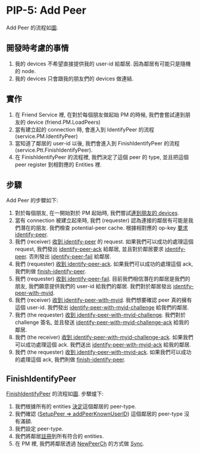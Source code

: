 PIP-5: Add Peer
==========

Add Peer 的流程如[圖](https://docs.google.com/presentation/d/1SZvkeTeP6TtfURnftQeLJcqX-9G6xtqrtkC_wht8Ol0/edit#slide=id.g4bdbd0d0fa_0_0).

開發時考慮的事情
-----

1. 我的 devices 不希望直接提供我的 user-id 給鄰居. 因為鄰居有可能只是隨機的 node.
2. 我的 devices 只會跟我的朋友們的 devices 做連結.

實作
-----

1. 在 Friend Service 裡, 在對於每個朋友做起始 PM 的時候, 我們會嘗試連到朋友的 device (friend.PM.LoadPeers)
2. 當有建立起的 connection 時, 會進入到 IdentifyPeer 的流程 (service.PM.IdentifyPeer)
3. 當知道了鄰居的 user-id 以後, 我們會進入到 FinishIdentifyPeer 的流程 (service.Ptt.FinishIdentifyPeer).
4. 在 FinishIdentifyPeer 的流程裡, 我們決定了這個 peer 的 type, 並且把這個 peer register 到相對應的 Entities 裡.

步驟
-----

Add Peer 的步驟如下:

1. 對於每個朋友, 在一開始對於 PM 起始時, 我們嘗試[連到朋友的 devices](https://github.com/ailabstw/go-pttai/blob/master/friend/protocol_manager_utils_peer.go).
2. 當有 connection 被建立起來時, 我們 (requester) 認為連接的鄰居有可能是我們潛在的朋友. 我們檢查 potential-peer cache. 根據相對應的 op-key [要求 identify-peer]((https://github.com/ailabstw/go-pttai/blob/master/service/protocol_identify_peer.go)).
3. 我們 (receiver) [收到 identify-peer](https://github.com/ailabstw/go-pttai/blob/master/service/protocol_identify_peer.go) 的 request. 如果我們可以成功的處理這個 request, 我們發出 [identify-peer-ack](https://github.com/ailabstw/go-pttai/blob/master/service/protocol_identify_peer_ack.go) 給鄰居, 並且對於鄰居要求 [identify-peer](https://github.com/ailabstw/go-pttai/blob/master/service/protocol_identify_peer.go). 否則發出 [identify-peer-fail](https://github.com/ailabstw/go-pttai/blob/master/service/protocol_identify_peer_fail.go) 給鄰居.
4. 我們 (requester) [收到 identify-peer-ack](https://github.com/ailabstw/go-pttai/blob/master/service/protocol_identify_peer_ack.go). 如果我們可以成功的處理這個 ack, 我們則做 [finish-identify-peer](https://github.com/ailabstw/go-pttai/blob/master/service/ptt_utils_peer.go).
5. 我們 (requester) [收到 identify-peer-fail](https://github.com/ailabstw/go-pttai/blob/master/service/protocol_identify_peer_fail.go). 目前我們相信潛在的鄰居是我們的朋友, 我們願意提供我們的 user-id 給我們的鄰居. 我們對於鄰居發出 [identify-peer-with-myid](https://github.com/ailabstw/go-pttai/blob/master/service/protocol_identify_peer_with_my_id.go).
6. 我們 (receiver) [收到 identify-peer-with-myid](https://github.com/ailabstw/go-pttai/blob/master/service/protocol_identify_peer_with_my_id.go). 我們想要確認 peer 真的擁有這個 user-id. 我們發出 [identify-peer-with-myid-challenge](https://github.com/ailabstw/go-pttai/blob/master/service/protocol_identify_peer_with_my_id_challenge.go) 給我們的鄰居.
7. 我們 (the requester) [收到 identify-peer-with-myid-challenge](https://github.com/ailabstw/go-pttai/blob/master/service/protocol_identify_peer_with_my_id_challenge.go). 我們對於 challenge 簽名, 並且發送 [identify-peer-with-myid-challenge-ack](https://github.com/ailabstw/go-pttai/blob/master/service/protocol_identify_peer_with_my_id_challenge_ack.go) 給我的鄰居.
8. 我們 (the receiver) [收到 identify-peer-with-myid-challenge-ack](https://github.com/ailabstw/go-pttai/blob/master/service/protocol_identify_peer_with_my_id_challenge_ack.go). 如果我們可以成功處理這個 ack. 我們送出 [identify-peer-with-myid-ack](https://github.com/ailabstw/go-pttai/blob/master/service/protocol_identify_peer_with_my_id_ack.go) 給我的鄰居.
9. 我們 (the requester) [收到 identify-peer-with-myid-ack](https://github.com/ailabstw/go-pttai/blob/master/service/protocol_identify_peer_with_my_id_ack.go). 如果我們可以成功的處理這個 ack, 我們則做 [finish-identify-peer](https://github.com/ailabstw/go-pttai/blob/master/service/ptt_utils_peer.go).

FinishIdentifyPeer
-----

[FinishIdentifyPeer](https://github.com/ailabstw/go-pttai/blob/master/service/ptt_utils_peer.go) 的流程如[圖]((https://docs.google.com/presentation/d/1SZvkeTeP6TtfURnftQeLJcqX-9G6xtqrtkC_wht8Ol0/edit#slide=id.g4bdbd0d0fa_2_0)).
步驟爐下:

1. 我們根據所有的 entities [決定](https://github.com/ailabstw/go-pttai/blob/master/service/ptt_utils_peer.go)這個鄰居的 peer-type.
2. 我們確認 ([SetupPeer => addPeerKnownUserID](https://github.com/ailabstw/go-pttai/blob/master/service/ptt_utils_peer.go)) 這個鄰居的 peer-type 沒有滿額.
3. 我們設定 peer-type.
4. 我們將鄰居[註冊](https://github.com/ailabstw/go-pttai/blob/master/service/ptt_utils_peer.go)到所有符合的 entities.
5. 在 PM 裡, 我們將鄰居透過 [NewPeerCh](https://github.com/ailabstw/go-pttai/blob/master/service/protocol_manager_utils_peer.go) 的方式做 [Sync](https://github.com/ailabstw/go-pttai/blob/master/service/protocol_manager_utils_sync.go).

